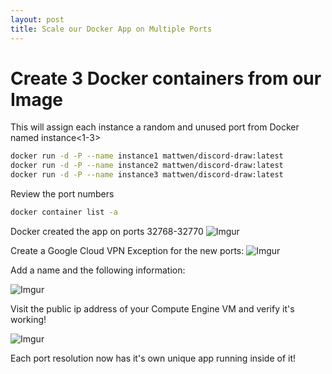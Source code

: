 ```yaml
---
layout: post
title: Scale our Docker App on Multiple Ports
---
```


# Create 3 Docker containers from our Image
This will assign each instance a random and unused port from Docker named instance\<1-3\>
```sh
docker run -d -P --name instance1 mattwen/discord-draw:latest
docker run -d -P --name instance2 mattwen/discord-draw:latest
docker run -d -P --name instance3 mattwen/discord-draw:latest
```
Review the port numbers
```sh
docker container list -a
```
Docker created the app on ports 32768-32770
![Imgur](https://i.imgur.com/WM9gjFC.png)

Create a Google Cloud VPN Exception for the new ports:
![Imgur](https://i.imgur.com/YP9JoEM.png)

Add a name and the following information:

![Imgur](https://i.imgur.com/uzMQ4Rg.png)

Visit the public ip address of your Compute Engine VM and verify it's working!

![Imgur](https://i.imgur.com/5pAgOiE.png)

Each port resolution now has it's own unique app running inside of it!
